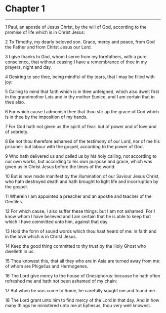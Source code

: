 # Chapter 1

***

1 Paul, an apostle of Jesus Christ, by the will of God, according to the promise of life which is in Christ Jesus:

2 To Timothy, my dearly beloved son. Grace, mercy and peace, from God the Father and from Christ Jesus our Lord.

3 I give thanks to God, whom I serve from my forefathers, with a pure conscience, that without ceasing I have a remembrance of thee in my prayers, night and day.

4 Desiring to see thee, being mindful of thy tears, that I may be filled with joy:

5 Calling to mind that faith which is in thee unfeigned, which also dwelt first in thy grandmother Lois and in thy mother Eunice, and I am certain that in thee also.

6 For which cause I admonish thee that thou stir up the grace of God which is in thee by the imposition of my hands.

7 For God hath not given us the spirit of fear: but of power and of love and of sobriety.

8 Be not thou therefore ashamed of the testimony of our Lord, nor of me his prisoner: but labour with the gospel, according to the power of God.

9 Who hath delivered us and called us by his holy calling, not according to our own works, but according to his own purpose and grace, which was given us in Christ Jesus before the times of the world:

10 But is now made manifest by the illumination of our Saviour Jesus Christ, who hath destroyed death and hath brought to light life and incorruption by the gospel.

11 Wherein I am appointed a preacher and an apostle and teacher of the Gentiles.

12 For which cause, I also suffer these things: but I am not ashamed. For I know whom I have believed and I am certain that he is able to keep that which I have committed unto him, against that day.

13 Hold the form of sound words which thou hast heard of me: in faith and in the love which is in Christ Jesus.

14 Keep the good thing committed to thy trust by the Holy Ghost who dwelleth in us.

15 Thou knowest this, that all they who are in Asia are turned away from me: of whom are Phigellus and Hermogenes.

16 The Lord give mercy to the house of Onesiphorus: because he hath often refreshed me and hath not been ashamed of my chain:

17 But when he was come to Rome, he carefully sought me and found me.

18 The Lord grant unto him to find mercy of the Lord in that day. And in how many things he ministered unto me at Ephesus, thou very well knowest.

